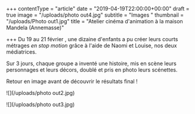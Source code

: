 +++
contentType = "article"
date = "2019-04-19T22:00:00+00:00"
draft = true
image = "/uploads/photo out4.jpg"
subtitle = "Images "
thumbnail = "/uploads/Photo out1.jpg"
title = "Atelier cinéma d'animation à la maison Mandela (Annemasse)"

+++
 Du 19 au 21 février , une dizaine d'enfants a pu créer leurs courts métrages _en stop motion_ grâce à l'aide de Naomi et Louise, nos deux médiatrices.

Sur 3 jours, chaque groupe a inventé une histoire, mis en scène leurs personnages et leurs décors, doublé et pris en photo leurs scénettes.

Retour en image avant de découvrir le résultats final !

![](/uploads/photo out2.jpg)

![](/uploads/photo out3.jpg)
